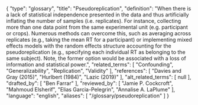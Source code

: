 {
    "type": "glossary",
    "title": "Pseudoreplication",
    "definition": "When there is a lack of statistical independence presented in the data and thus artificially inflating the number of samples (i.e. replicates). For instance, collecting more than one data point from the same experimental unit (e.g. participant or crops). Numerous methods can overcome this, such as averaging across replicates (e.g., taking the mean RT for a participant) or implementing mixed effects models with the random effects structure accounting for the pseudoreplication (e.g., specifying each individual RT as belonging to the same subject). Note, the former option would be associated with a loss of information and statistical power.",
    "related_terms": [
        "Confounding",
        "Generalizability",
        "Replication",
        "Validity"
    ],
    "references": [
        "Davies and Gray (2015)",
        "Hurlbert (1984)",
        "Lazic (2019)"
    ],
    "alt_related_terms": [
        null
    ],
    "drafted_by": [
        "Ben Farrar"
    ],
    "reviewed_by": [
        "Jamie P. Cockcroft",
        "Mahmoud Elsherif",
        "Elias Garcia-Pelegrin",
        "Annalise A. LaPlume"
    ],
    "language": "english",
    "aliases": [
        "/glossary/pseudoreplication"
    ]
}